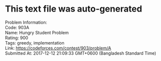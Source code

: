 # This text file was auto-generated  
  
Problem Information:  
Code: 903A  
Name: Hungry Student Problem  
Rating: 900  
Tags: greedy, implementation  
Link: https://codeforces.com/contest/903/problem/A  
Submitted At: 2017-12-12 21:09:33 GMT+0600 (Bangladesh Standard Time)  
